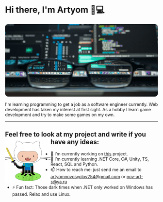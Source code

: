 # Hi there, I'm Artyom 👋💻

![](hat-image.png)

I'm learning programming to get a job as a software engineer currently. Web development has taken my interest 
at first sight. As a hobby I learn game development and try to make some games on my own. 

---

## Feel free to look at my project and write if you have any ideas: <img align="left" width="150" height="150" src="adventure-cat.png">

- 🔭 I’m currently working on [this](https://devchallenges.io/challenges/rYyhwJAxMfES5jNQ9YsP) project.
- 🌱 I’m currently learning .NET Core, C#, Unity, TS, React, SQL and Python.
- 📫 How to reach me: just send me an email to artyomnovosyolov254@gmail.com or nov-art-s@ya.ru
- ⚡ Fun fact: Those dark times when .NET only worked on Windows has passed. Relax and use Linux.
